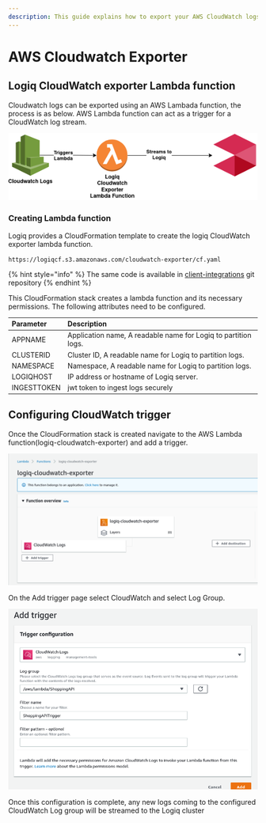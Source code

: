 ```yaml
---
description: This guide explains how to export your AWS CloudWatch logs.
---
```


# AWS Cloudwatch Exporter

## Logiq CloudWatch exporter Lambda function

Cloudwatch logs can be exported using an AWS Lambada function, the process is as below. AWS Lambda function can act as a trigger for a CloudWatch log stream. 

![](../../.gitbook/assets/flash-high-level-cloudwatch-1-.png)

### Creating Lambda function

Logiq provides a CloudFormation template to create the logiq CloudWatch exporter lambda function. 

```
https://logiqcf.s3.amazonaws.com/cloudwatch-exporter/cf.yaml
```

{% hint style="info" %}
The same code is available in [client-integrations](https://bitbucket.org/logiqcloud/client-integrations/src/master/) git repository
{% endhint %}

This CloudFormation stack creates a lambda function and its necessary permissions. The following attributes need to be configured.

| Parameter | Description |
| :--- | :--- |
| APPNAME | Application name, A readable name for Logiq to partition logs. |
| CLUSTERID | Cluster ID, A readable name for Logiq to partition logs. |
| NAMESPACE | Namespace, A readable name for Logiq to partition logs. |
| LOGIQHOST | IP address or hostname of Logiq server. |
| INGESTTOKEN | jwt token to ingest logs securely |

## Configuring CloudWatch trigger

Once the CloudFormation stack is created navigate to the AWS Lambda function\(logiq-cloudwatch-exporter\) and add a trigger. 

![](../../.gitbook/assets/image%20%284%29.png)

On the Add trigger page select CloudWatch and select Log Group. 

![](../../.gitbook/assets/image%20%285%29.png)

Once this configuration is complete, any new logs coming to the configured CloudWatch Log group will be streamed to the Logiq cluster

